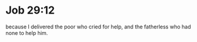 # Job 29:12

because I delivered the poor who cried for help, and the fatherless who had none to help him.
